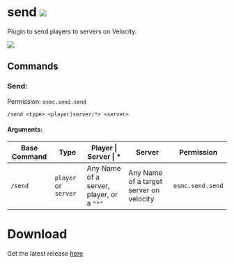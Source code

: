 # send <a href="https://discord.gg/KfmcRzv6Gh"><img src="https://img.shields.io/discord/840618521611337759?color=pink&label=Discord&logo=discord&logoColor=pink&style=for-the-badge"></a>
Plugin to send players to servers on Velocity.

<a href="https://bstats.org/plugin/velocity/send/11345"><img src="https://img.shields.io/bstats/servers/11345?color=green&style=for-the-badge"></a>

## Commands

### Send:
Permission: `osmc.send.send` 

    /send <type> <player|server|*> <server>
#### Arguments:
<table>
    <thead>
        <tr>
            <th>Base Command</th>
            <th>Type</th>
            <th>Player | Server | *</th>
            <th>Server</th>
            <th>Permission</th>
        </tr>
    </thead>
    <tbody>
        <tr>
            <td><code>/send</code></td>
            <td><code>player</code> or <code>server</code></td>
            <td>Any Name of a server, player, or a <code>"*"</code></td>
            <td>Any Name of a target server on velocity</td>
            <td><code>osmc.send.send</code></td>
        </tr>
    </tbody>
</table>

# Download
Get the latest release <a href="https://github.com/OskarsMC-Plugins/send/releases">here</a>